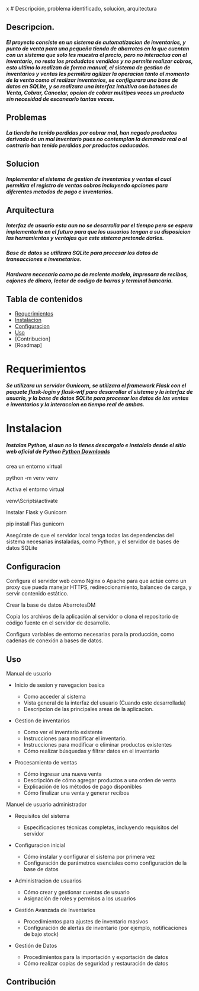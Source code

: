  x  # Descripción, problema identificado, solución, arquitectura

## Descripcion.

##### El proyecto consiste en un sistema de automatizacion de inventarios, y punto de venta para una pequeña tienda de abarrotes en la que cuentan con un sistema que solo les muestra el precio, pero no interactua con el inventario, no resta los produdctos vendidos y no permite realizar cobros, esto ultimo lo realizan de forma manual, el sistema de gestion de inventarios y ventas les permitira agilizar la operacion tanto al momento de la venta como al realizar inventarios, se configurara una base de datos en SQLite, y se realizara una interfaz intuitiva con botones de Venta, Cobrar, Cancelar, opcion de cobrar multipes veces un producto sin necesidad de escanearlo tantas veces.

## Problemas

##### La tienda ha tenido perdidas por cobrar mal, han negado productos derivada de un mal inventario pues no contemplan la demanda real o al contrario han tenido perdidas por productos caducados.

## Solucion

##### Implementar el sistema de gestion de inventarios y ventas el cual permitira el registro de ventas cobros incluyendo opciones para diferentes metodos de pago e inventarios.

## Arquitectura

##### Interfaz de usuario esta aun no se desarrolla por el tiempo pero se espera implementarla en el futuro para que los usuarios tengan a su disposicion las herramientas y ventajas que este sistema pretende darles.

##### Base de datos se utilizara SQLite para procesar los datos de transacciones e invenetarios.

##### Hardware necesario como pc de reciente modelo, impresora de recibos, cajones de dinero, lector de codigo de barras y terminal bancaria.

## Tabla de contenidos
- [Requerimientos](https://github.com/erckvan/Taller-productividad-ErickMedina/tree/develop?tab=readme-ov-file#requerimientos)
- [Instalacion](https://github.com/erckvan/Taller-productividad-ErickMedina/tree/develop?tab=readme-ov-file#instalacion)
- [Configuracion](https://github.com/erckvan/Taller-productividad-ErickMedina/blob/develop/README.md#configuracion) 
- [Uso](https://github.com/erckvan/Taller-productividad-ErickMedina/blob/develop/README.md#uso)
- [Contribucion]
- [Roadmap]

# Requerimientos

##### Se utilizara un servidor Gunicorn, se utilizara el framework Flask con el paquete flask-login y flask-wtf para desarrollar el sistema y la interfaz de usuario, y la base de datos SQLite para procesar los datos de las ventas e inventarios y la interaccion en tiempo real de ambas.

# Instalacion

##### Instalas Python, si aun no lo tienes descargalo e instalalo desde el sitio web oficial de Python [Python Downloads](https://www.python.org/downloads/) 
crea un entorno virtual 

python -m venv venv

Activa el entorno virtual

venv\Scripts\activate

Instalar Flask y Gunicorn

pip install Flas gunicorn

Asegúrate de que el servidor local tenga todas las dependencias del sistema necesarias instaladas, como Python, y el servidor de bases de datos SQLite

## Configuracion

Configura el servidor web como Nginx o Apache para que actúe como un proxy que pueda manejar HTTPS, redireccionamiento, balanceo de carga, y servir contenido estático.

Crear la base de datos AbarrotesDM

Copia los archivos de la aplicación al servidor o clona el repositorio de código fuente en el servidor de desarrollo.

Configura variables de entorno necesarias para la producción, como cadenas de conexión a bases de datos.

## Uso

Manual de usuario 

- Inicio de sesion y navegacion basica
  * Como acceder al sistema
  * Vista general de la interfaz del usuario (Cuando este desarrollada)
  * Descripcion de las principales areas de la aplicacion.

- Gestion de inventarios
  * Como ver el inventario existente
  * Instrucciones para modificar el inventario.
  * Instrucciones para modificar o eliminar productos existentes
  * Cómo realizar búsquedas y filtrar datos en el inventario

- Procesamiento de ventas
  * Cómo ingresar una nueva venta
  * Descripción de cómo agregar productos a una orden de venta
  * Explicación de los métodos de pago disponibles
  * Cómo finalizar una venta y generar recibos

Manuel de usuario administrador

- Requisitos del sistema
  * Especificaciones técnicas completas, incluyendo requisitos del servidor

- Configuracion inicial
  * Cómo instalar y configurar el sistema por primera vez
  * Configuración de parámetros esenciales como configuración de la base de datos

- Administracion de usuarios
  * Cómo crear y gestionar cuentas de usuario
  * Asignación de roles y permisos a los usuarios

- Gestión Avanzada de Inventarios
  * Procedimientos para ajustes de inventario masivos
  * Configuración de alertas de inventario (por ejemplo, notificaciones de bajo stock)

- Gestión de Datos
  * Procedimientos para la importación y exportación de datos
  * Cómo realizar copias de seguridad y restauración de datos

## Contribución











